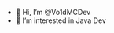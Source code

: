 - 👋 Hi, I’m @Vo1dMCDev
- 👀 I’m interested in Java Dev

<!---
Vo1dMCDev/Vo1dMCDev is a ✨ special ✨ repository because its `README.md` (this file) appears on your GitHub profile.
You can click the Preview link to take a look at your changes.
--->
